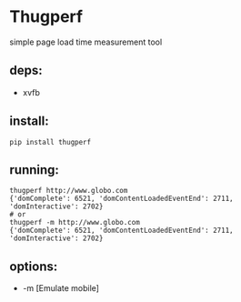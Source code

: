 # Thugperf
simple page load time measurement tool

## deps:
* xvfb

## install:
```
pip install thugperf
```

## running:
```
thugperf http://www.globo.com
{'domComplete': 6521, 'domContentLoadedEventEnd': 2711, 'domInteractive': 2702}
# or
thugperf -m http://www.globo.com
{'domComplete': 6521, 'domContentLoadedEventEnd': 2711, 'domInteractive': 2702}

```

## options:
* -m [Emulate mobile]
